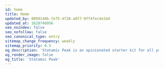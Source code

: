 ```yaml
---
id: home
title: Home
updated_by: 0099140b-7e75-4f28-a8f7-9ff4fec4e3a9
updated_at: 1620746956
seo_noindex: false
seo_nofollow: false
seo_canonical_type: entry
sitemap_change_frequency: weekly
sitemap_priority: 0.5
og_description: 'Statamic Peak is an opinionated starter kit for all your Statamic sites. It''s design agnostic but comes bundled with tools like Tailwind and AlpineJS and a workflow you can use to build anything you want.'
og_render_image: false
og_title: 'Statamic Peak'
---
```

